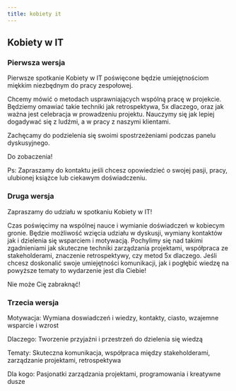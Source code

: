 ```yaml
---
title: kobiety it
---
```

## Kobiety w IT

### Pierwsza wersja

Pierwsze spotkanie Kobiety w IT poświęcone będzie umiejętnościom miękkim niezbędnym do pracy zespołowej.

Chcemy mówić o metodach usprawniających wspólną pracę w projekcie.
Będziemy omawiać takie techniki jak retrospektywa, 5x dlaczego, oraz jak ważna jest celebracja w prowadzeniu projektu.
Nauczymy się jak lepiej dogadywać się z ludźmi, a w pracy z naszymi klientami.

Zachęcamy do podzielenia się swoimi spostrzeżeniami podczas panelu dyskusyjnego.

Do zobaczenia!

Ps: Zapraszamy do kontaktu jeśli chcesz opowiedzieć o swojej pasji, pracy, ulubionej książce lub ciekawym doświadczeniu.


### Druga wersja

Zapraszamy do udziału w spotkaniu Kobiety w IT!

Czas poświęcimy na wspólnej nauce i wymianie doświadczeń w kobiecym gronie.
Będzie możliwość wzięcia udziału w dyskusji, wymiany kontaktów jak i dzielenia się
wsparciem i motywacją.
Pochylimy się nad takimi zgadnieniami jak skuteczne techniki zarządzania projektami,
współpraca ze stakeholderami, znaczenie retrospektywy, czy metod 5x dlaczego.
Jeśli chcesz doskonalić swoje umiejętności komunikacji, jak i pogłębić wiedzę na powyższe tematy to wydarzenie jest dla Ciebie!

Nie może Cię zabraknąć!

### Trzecia wersja

Motywacja: Wymiana doswiadczeń i wiedzy, kontakty, ciasto, wzajemne wsparcie i wzrost

Dlaczego: Tworzenie przyjażni i przestrzeń do dzielenia się wiedzą

Tematy: Skuteczna komunikacja, współpraca między stakeholderami, zarządzanie projektami, retrospektywa 

Dla kogo: Pasjonatki zarządzania projektami, programowania i kreatywne dusze


